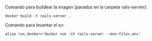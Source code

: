 Comando para buildear la imagen (parados en la carpeta rails-server):

`docker build -t rails-server .`

Comando para levantar el sv:

`alias run_docker='docker run -it rails-server --env-file=.env'`